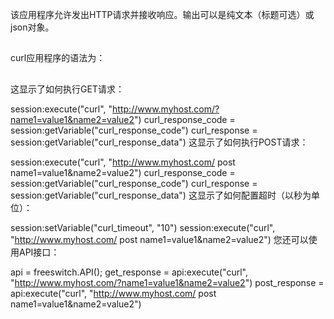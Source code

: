 该应用程序允许发出HTTP请求并接收响应。输出可以是纯文本（标题可选）或json对象。

## 

curl应用程序的语法为：

<action application="curl" data="url [headers|json] [get|head|post [url_encode_data]]"/>

## 

这显示了如何执行GET请求：

session:execute("curl", "http://www.myhost.com/?name1=value1&name2=value2")
curl_response_code = session:getVariable("curl_response_code")
curl_response      = session:getVariable("curl_response_data")
这显示了如何执行POST请求：

session:execute("curl", "http://www.myhost.com/ post name1=value1&name2=value2")
curl_response_code = session:getVariable("curl_response_code")
curl_response      = session:getVariable("curl_response_data")
这显示了如何配置超时（以秒为单位）：

session:setVariable("curl_timeout", "10")
session:execute("curl", "http://www.myhost.com/ post name1=value1&name2=value2")
您还可以使用API​​接口：

api = freeswitch.API();
get_response = api:execute("curl", "http://www.myhost.com/?name1=value1&name2=value2")
post_response = api:execute("curl", "http://www.myhost.com/ post name1=value1&name2=value2")


